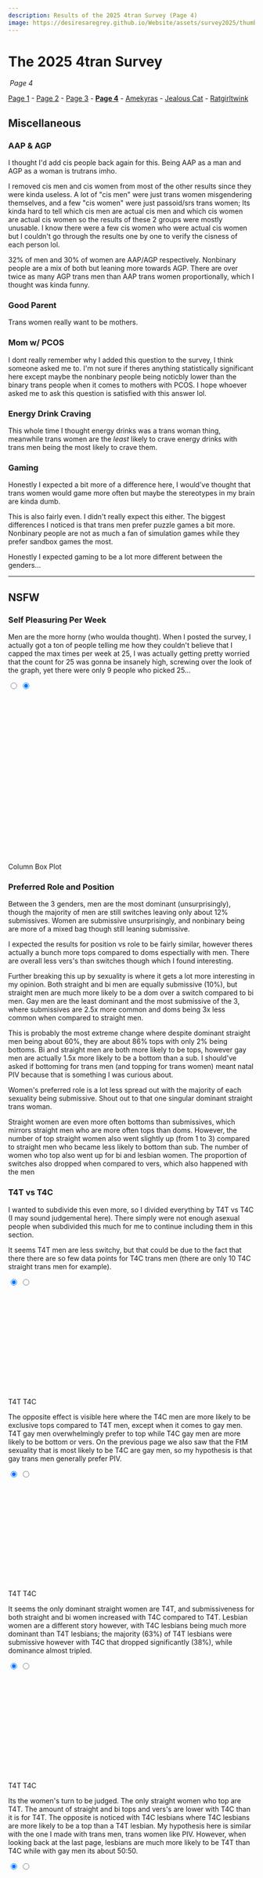 ```yaml
---
description: Results of the 2025 4tran Survey (Page 4)
image: https://desiresaregrey.github.io/Website/assets/survey2025/thumb.png
---
```

<script src="https://cdn.jsdelivr.net/npm/apexcharts"></script>
<script src="../../4transurvey2025.js?8"></script>
<!-- js is gonna make me 41 :( -->

# The 2025 4tran Survey
<h6 style="margin: 0 0.2rem">Page 4</h6>

[Page 1](../) - [Page 2](../2) - [Page 3](../3) - [**Page 4**]() - [Amekyras](../amekyras) - [Jealous Cat](../jealouscat) - [Ratgirltwink](../ratgirltwink)

## Miscellaneous

### AAP & AGP

I thought I'd add cis people back again for this. Being AAP as a man and AGP as a woman is trutrans imho.

I removed cis men and cis women from most of the other results since they were kinda useless. A lot of "cis men" were just trans women misgendering themselves, and a few "cis women" were just passoid/srs trans women; Its kinda hard to tell which cis men are actual cis men and which cis women are actual cis women so the results of these 2 groups were mostly unusable. I know there were a few cis women who were actual cis women but I couldn't go through the results one by one to verify the cisness of each person lol.

32% of men and 30% of women are AAP/AGP respectively. Nonbinary people are a mix of both but leaning more towards AGP. There are over twice as many AGP trans men than AAP trans women proportionally, which I thought was kinda funny.

<div id="axp-chart"></div>
<script>
    createRatioBarChart("axp-chart", "aap_agp.json", "AAP & AGP", undefined, [], ['#4baefa', '#ff667d', '#2E294E']);
</script>

### Good Parent

Trans women really want to be mothers.

<div id="goodparent-chart"></div>
<script>
    createRatioBarChart("goodparent-chart", "good_parent_nocis.json", "Good Parent", undefined, [], ["#7B61FF", "#5642bd", "#2E294E"], 225);
</script>


### Mom w/ PCOS

I dont really remember why I added this question to the survey, I think someone asked me to. I'm not sure if theres anything statistically significant here except maybe the nonbinary people being noticbly lower than the binary trans people when it comes to mothers with PCOS. I hope whoever asked me to ask this question is satisfied with this answer lol.

<div id="mompcos-chart"></div>
<script>
    createRatioBarChart("mompcos-chart", "mom_pcos_nocis.json", "Mom w/ PCOS", undefined, [], ["#7B61FF", "#00E0B8"], 225);
</script>

### Energy Drink Craving

This whole time I thought energy drinks was a trans woman thing, meanwhile trans women are the *least* likely to crave energy drinks with trans men being the most likely to crave them.

<div id="drink-chart"></div>
<script>
    createRatioBarChart("drink-chart", "energy_drinks_nocis.json", "Energy Drink Craving", undefined, [], ["#7B61FF", "#00E0B8"], 225);
</script>

### Gaming

Honestly I expected a bit more of a difference here, I would've thought that trans women would game more often but maybe the stereotypes in my brain are kinda dumb.

<div id="gamingfreq-chart"></div>
<script>
    createRatioBarChart("gamingfreq-chart", "gaming_frequency_nocis.json", "Gaming Frequency", undefined, [], ["#A300D6", "#8210e6", "#5653FE", "#2E294E", "#333f44"], 225);
</script>

This is also fairly even. I didn't really expect this either. The biggest differences I noticed is that trans men prefer puzzle games a bit more. Nonbinary people are not as much a fan of simulation games while they prefer sandbox games the most.

Honestly I expected gaming to be a lot more different between the genders...

<div id="gaming-genres-chart"></div>
<script>
    createRatioBarChart("gaming-genres-chart", "gaming_genres_nocis.json", "Gaming Genres", undefined, [], ["#008FFB", "#00E396", "#FEB019", "#FF4560", "#775DD0", "#D7263D", "#1B998B", "#FEB019", "#F46036", "#2E294E"], 225);
</script>

___

## NSFW

<h3>Self Pleasuring Per Week</h3>

Men are the more horny (who woulda thought). When I posted the survey, I actually got a ton of people telling me how they couldn't believe that I capped the max times per week at 25, I was actually getting pretty worried that the count for 25 was gonna be insanely high, screwing over the look of the graph, yet there were only 9 people who picked 25...

<div class="chart-set">
  <input id="self-pleasure-a" class="vh" type="radio" name="self-pleasure">
  <input id="self-pleasure-b" class="vh" type="radio" name="self-pleasure" checked>
  
  <div class="chart-stack" style="min-height: 350px;">
    <div id="self-pleasure-column" class="chart-layer layer-a"></div>
    <div id="self-pleasure-box-plot" class="chart-layer layer-b"></div>
  </div>
  <script>
    createColumnChart("self-pleasure-column", "nsfw_self_pleasure.json", "Self Pleasuring Per Week", "Column", [3, 4], undefined, 350);
    createBoxPlot("self-pleasure-box-plot", "nsfw_self_pleasure_nocis_boxplot.json", "Self Pleasuring Per Week", "Box Plot", false, undefined, 350);
  </script>
  <div class="toggle">
    <label for="self-pleasure-a" class="noselect">Column</label>
    <label for="self-pleasure-b" class="noselect">Box Plot</label>
  </div>
</div>

<h3>Preferred Role and Position</h3>

Between the 3 genders, men are the most dominant (unsurprisingly), though the majority of men are still switches leaving only about 12% submissives. Women are submissive unsurprisingly, and nonbinary being are more of a mixed bag though still leaning submissive.

<div id="sexual-role-chart"></div>
<script>
    createRatioBarChart("sexual-role-chart", "nsfw_sexual_role_nocis.json", "Preferred Role", "Overall", [], ["#7B61FF", "#5642bd", "#2E294E"], 225);
</script>

I expected the results for position vs role to be fairly similar, however theres actually a bunch more tops compared to doms espectially with men. There are overall less vers's than switches though which I found interesting.

<div id="sexual-pos-chart"></div>
<script>
    createRatioBarChart("sexual-pos-chart", "nsfw_sexual_position_nocis.json", "Preferred Position", "Overall", [], ["#7B61FF", "#5642bd", "#2E294E"], 225);
</script>

Further breaking this up by sexuality is where it gets a lot more interesting in my opinion. Both straight and bi men are equally submissive (10%), but straight men are much more likely to be a dom over a switch compared to bi men. Gay men are the least dominant and the most submissive of the 3, where submissives are 2.5x more common and doms being 3x less common when compared to straight men.

<div id="sexual-role-ftm-chart"></div>
<script>
    createRatioBarChart("sexual-role-ftm-chart", "nsfw_sexual_role_ftm.json", "Preferred Role", "FtM", [], ["#008FFB", "#15598c", "#1b3b4d"], 250);
</script>

This is probably the most extreme change where despite dominant straight men being about 60%, they are about 86% tops with only 2% being bottoms. Bi and straight men are both more likely to be tops, however gay men are actually 1.5x more likely to be a bottom than a sub. I should've asked if bottoming for trans men (and topping for trans women) meant natal PIV because that is something I was curious about.

<div id="sexual-pos-ftm-chart"></div>
<script>
    createRatioBarChart("sexual-pos-ftm-chart", "nsfw_sexual_position_ftm.json", "Preferred Position", "FtM", [], ["#008FFB", "#15598c", "#1b3b4d"], 250);
</script>

Women's preferred role is a lot less spread out with the majority of each sexuality being submissive. Shout out to that one singular dominant straight trans woman.

<div id="sexual-role-mtf-chart"></div>
<script>
    createRatioBarChart("sexual-role-mtf-chart", "nsfw_sexual_role_mtf.json", "Preferred Role", "MtF", [], ["#FF4560", "#801927", "#4d1f2a"], 250);
</script>

Straight women are even more often bottoms than submissives, which mirrors straight men who are more often tops than doms. However, the number of top straight women also went slightly up (from 1 to 3) compared to straight men who became less likely to bottom than sub. The number of women who top also went up for bi and lesbian women. The proportion of switches also dropped when compared to vers, which also happened with the men

<div id="sexual-pos-mtf-chart"></div>
<script>
    createRatioBarChart("sexual-pos-mtf-chart", "nsfw_sexual_position_mtf.json", "Preferred Position", "MtF", [], ["#FF4560", "#801927", "#4d1f2a"], 250);
</script>

<h3>T4T vs T4C</h3>

I wanted to subdivide this even more, so I divided everything by T4T vs T4C (I may sound judgemental here). There simply were not enough asexual people when subdivided this much for me to continue including them in this section.

It seems T4T men are less switchy, but that could be due to the fact that there there are so few data points for T4C trans men (there are only 10 T4C straight trans men for example).

<div class="chart-set">
  <input id="sexual-role-ftm-a" class="vh" type="radio" name="view-sexual-role-ftm" checked>
  <input id="sexual-role-ftm-b" class="vh" type="radio" name="view-sexual-role-ftm">
  
  <div class="chart-stack" style="min-height: 225px;">
    <div id="sexual-role-ftm-t4t" class="chart-layer layer-a"></div>
    <div id="sexual-role-ftm-t4c" class="chart-layer layer-b"></div>
  </div>
  <script>
    createRatioBarChart("sexual-role-ftm-t4t", "nsfw_sexual_role_ftm_t4t.json", "Preferred Role", "FtM - T4T", [], ["#008FFB", "#15598c", "#1b3b4d"], 225);
    createRatioBarChart("sexual-role-ftm-t4c", "nsfw_sexual_role_ftm_t4c.json", "Preferred Role", "FtM - T4C", [], ["#008FFB", "#15598c", "#1b3b4d"], 225);
  </script>
  <div class="toggle">
    <label for="sexual-role-ftm-a" class="noselect">T4T</label>
    <label for="sexual-role-ftm-b" class="noselect">T4C</label>
  </div>
</div>

The opposite effect is visible here where the T4C men are more likely to be exclusive tops compared to T4T men, except when it comes to gay men. T4T gay men overwhelmingly prefer to top while T4C gay men are more likely to be bottom or vers. On the previous page we also saw that the FtM sexuality that is most likely to be T4C are gay men, so my hypothesis is that gay trans men generally prefer PIV.

<div class="chart-set">
  <input id="sexual-pos-ftm-a" class="vh" type="radio" name="view-sexual-pos-ftm" checked>
  <input id="sexual-pos-ftm-b" class="vh" type="radio" name="view-sexual-pos-ftm">
  
  <div class="chart-stack" style="min-height: 225px;">
    <div id="sexual-pos-ftm-t4t" class="chart-layer layer-a"></div>
    <div id="sexual-pos-ftm-t4c" class="chart-layer layer-b"></div>
  </div>
  <script>
    createRatioBarChart("sexual-pos-ftm-t4t", "nsfw_sexual_position_ftm_t4t.json", "Preferred Position", "FtM - T4T", [], ["#008FFB", "#15598c", "#1b3b4d"], 225);
    createRatioBarChart("sexual-pos-ftm-t4c", "nsfw_sexual_position_ftm_t4c.json", "Preferred Position", "FtM - T4C", [], ["#008FFB", "#15598c", "#1b3b4d"], 225);
  </script>
  <div class="toggle">
    <label for="sexual-pos-ftm-a" class="noselect">T4T</label>
    <label for="sexual-pos-ftm-b" class="noselect">T4C</label>
  </div>
</div>

It seems the only dominant straight women are T4T, and submissiveness for both straight and bi women increased with T4C compared to T4T. Lesbian women are a different story however, with T4C lesbians being much more dominant than T4T lesbians; the majority (63%) of T4T lesbians were submissive however with T4C that dropped significantly (38%), while dominance almost tripled.

<div class="chart-set">
  <input id="sexual-role-mtf-a" class="vh" type="radio" name="view-sexual-role-mtf" checked>
  <input id="sexual-role-mtf-b" class="vh" type="radio" name="view-sexual-role-mtf">
  
  <div class="chart-stack" style="min-height: 225px;">
    <div id="sexual-role-mtf-t4t" class="chart-layer layer-a"></div>
    <div id="sexual-role-mtf-t4c" class="chart-layer layer-b"></div>
  </div>
  <script>
    createRatioBarChart("sexual-role-mtf-t4t", "nsfw_sexual_role_mtf_t4t.json", "Preferred Role", "MtF - T4T", [], ["#FF4560", "#801927", "#4d1f2a"], 225);
    createRatioBarChart("sexual-role-mtf-t4c", "nsfw_sexual_role_mtf_t4c.json", "Preferred Role", "MtF - T4C", [], ["#FF4560", "#801927", "#4d1f2a"], 225);
  </script>
  <div class="toggle">
    <label for="sexual-role-mtf-a" class="noselect">T4T</label>
    <label for="sexual-role-mtf-b" class="noselect">T4C</label>
  </div>
</div>
</div>

Its the women's turn to be judged. The only straight women who top are T4T. The amount of straight and bi tops and vers's are lower with T4C than it is for T4T. The opposite is noticed with T4C lesbians where T4C lesbians are more likely to be a top than a T4T lesbian. My hypothesis here is similar with the one I made with trans men, trans women like PIV. However, when looking back at the last page, lesbians are much more likely to be T4T than T4C while with gay men its about 50:50.

<div class="chart-set">
  <input id="sexual-pos-mtf-a" class="vh" type="radio" name="view-sexual-pos-mtf" checked>
  <input id="sexual-pos-mtf-b" class="vh" type="radio" name="view-sexual-pos-mtf">
  
  <div class="chart-stack" style="min-height: 225px;">
    <div id="sexual-pos-mtf-t4t" class="chart-layer layer-a"></div>
    <div id="sexual-pos-mtf-t4c" class="chart-layer layer-b"></div>
  </div>
  <script>
    createRatioBarChart("sexual-pos-mtf-t4t", "nsfw_sexual_position_mtf_t4t.json", "Preferred Position", "MtF - T4T", [], ["#FF4560", "#801927", "#4d1f2a"], 225);
    createRatioBarChart("sexual-pos-mtf-t4c", "nsfw_sexual_position_mtf_t4c.json", "Preferred Position", "MtF - T4C", [], ["#FF4560", "#801927", "#4d1f2a"], 225);
  </script>
  <div class="toggle">
    <label for="sexual-pos-mtf-a" class="noselect">T4T</label>
    <label for="sexual-pos-mtf-b" class="noselect">T4C</label>
  </div>
</div>

___

## Conclusion

Write here

___

<div class="button-container">
  <a class="big-button" href="../3">Previous Page</a>
  <a class="big-button" href="../amekyras">Next Page</a>
</div>